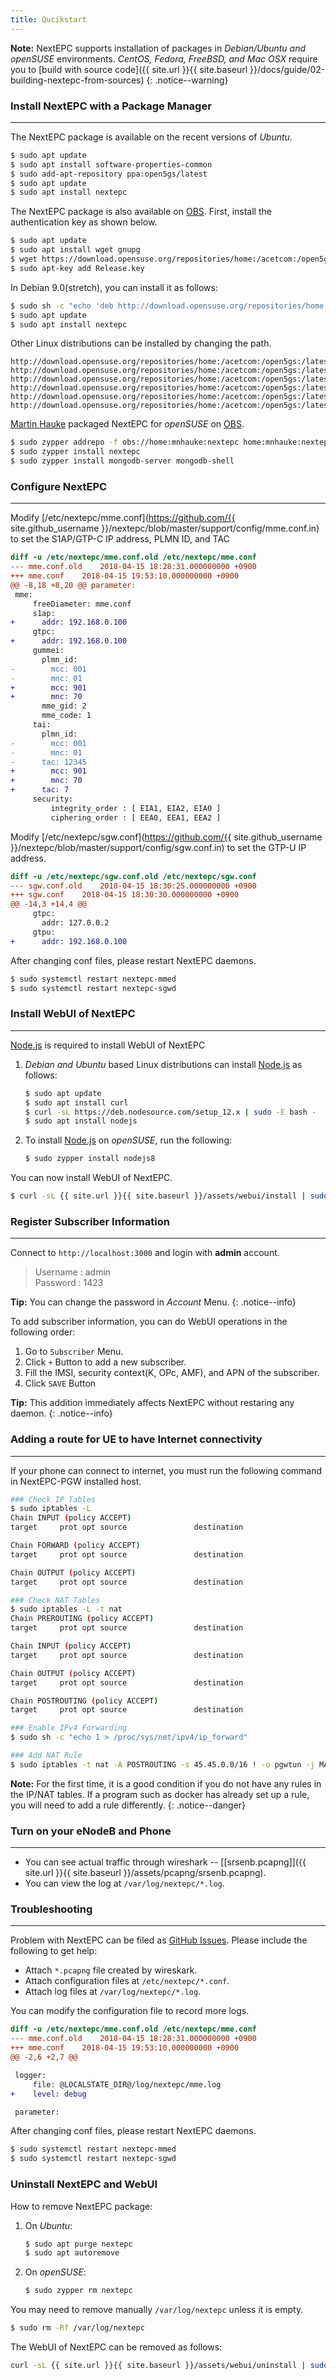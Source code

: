 ```yaml
---
title: Qucikstart
---
```


**Note:** NextEPC supports installation of packages in *Debian/Ubuntu and openSUSE* environments. *CentOS, Fedora, FreeBSD, and Mac OSX* require you to [build with source code]({{ site.url }}{{ site.baseurl }}/docs/guide/02-building-nextepc-from-sources)
{: .notice--warning}

### Install NextEPC with a Package Manager
---

The NextEPC package is available on the recent versions of *Ubuntu*.

```bash
$ sudo apt update
$ sudo apt install software-properties-common
$ sudo add-apt-repository ppa:open5gs/latest
$ sudo apt update
$ sudo apt install nextepc
```

The NextEPC package is also available on [OBS](https://build.opensuse.org/package/show/home:acetcom:open5gs:snapshot/nextepc). First, install the authentication key as shown below.

```bash
$ sudo apt update
$ sudo apt install wget gnupg
$ wget https://download.opensuse.org/repositories/home:/acetcom:/open5gs:/latest/Debian_9.0/Release.key
$ sudo apt-key add Release.key

```

In Debian 9.0(stretch), you can install it as follows:

```bash
$ sudo sh -c "echo 'deb http://download.opensuse.org/repositories/home:/acetcom:/open5gs:/latest/Debian_9.0/ ./' > /etc/apt/sources.list.d/open5gs.list"
$ sudo apt update
$ sudo apt install nextepc
```

Other Linux distributions can be installed by changing the path.

```
http://download.opensuse.org/repositories/home:/acetcom:/open5gs:/latest/Debian_9.0/
http://download.opensuse.org/repositories/home:/acetcom:/open5gs:/latest/Raspbian_9.0/
http://download.opensuse.org/repositories/home:/acetcom:/open5gs:/latest/xUbuntu_16.04/
http://download.opensuse.org/repositories/home:/acetcom:/open5gs:/latest/xUbuntu_17.10/
http://download.opensuse.org/repositories/home:/acetcom:/open5gs:/latest/xUbuntu_18.04/
http://download.opensuse.org/repositories/home:/acetcom:/open5gs:/latest/xUbuntu_18.10/
```

[Martin Hauke](https://build.opensuse.org/user/show/mnhauke) packaged NextEPC for *openSUSE* on [OBS](https://build.opensuse.org/package/show/home:mnhauke:nextepc/nextepc).

```bash
$ sudo zypper addrepo -f obs://home:mnhauke:nextepc home:mnhauke:nextepc
$ sudo zypper install nextepc
$ sudo zypper install mongodb-server mongodb-shell
```

### Configure NextEPC
---

Modify [/etc/nextepc/mme.conf](https://github.com/{{ site.github_username }}/nextepc/blob/master/support/config/mme.conf.in) to set the S1AP/GTP-C IP address, PLMN ID, and TAC

```diff
diff -u /etc/nextepc/mme.conf.old /etc/nextepc/mme.conf
--- mme.conf.old	2018-04-15 18:28:31.000000000 +0900
+++ mme.conf	2018-04-15 19:53:10.000000000 +0900
@@ -8,18 +8,20 @@ parameter:
 mme:
     freeDiameter: mme.conf
     s1ap:
+      addr: 192.168.0.100
     gtpc:
+      addr: 192.168.0.100
     gummei:
       plmn_id:
-        mcc: 001
-        mnc: 01
+        mcc: 901
+        mnc: 70
       mme_gid: 2
       mme_code: 1
     tai:
       plmn_id:
-        mcc: 001
-        mnc: 01
-      tac: 12345
+        mcc: 901
+        mnc: 70
+      tac: 7
     security:
         integrity_order : [ EIA1, EIA2, EIA0 ]
         ciphering_order : [ EEA0, EEA1, EEA2 ]
```

Modify [/etc/nextepc/sgw.conf](https://github.com/{{ site.github_username }}/nextepc/blob/master/support/config/sgw.conf.in) to set the GTP-U IP address.  
```diff
diff -u /etc/nextepc/sgw.conf.old /etc/nextepc/sgw.conf
--- sgw.conf.old	2018-04-15 18:30:25.000000000 +0900
+++ sgw.conf	2018-04-15 18:30:30.000000000 +0900
@@ -14,3 +14,4 @@
     gtpc:
       addr: 127.0.0.2
     gtpu:
+      addr: 192.168.0.100
```

After changing conf files, please restart NextEPC daemons.

```bash
$ sudo systemctl restart nextepc-mmed
$ sudo systemctl restart nextepc-sgwd
```

### Install WebUI of NextEPC
---

[Node.js](https://nodejs.org/) is required to install WebUI of NextEPC

1. *Debian and Ubuntu* based Linux distributions can install [Node.js](https://nodejs.org/) as follows:

    ```bash
    $ sudo apt update
    $ sudo apt install curl
    $ curl -sL https://deb.nodesource.com/setup_12.x | sudo -E bash -
    $ sudo apt install nodejs
    ```

2. To install [Node.js](https://nodejs.org/) on *openSUSE*, run the following:

    ```bash
    $ sudo zypper install nodejs8
    ```

You can now install WebUI of NextEPC.

```bash
$ curl -sL {{ site.url }}{{ site.baseurl }}/assets/webui/install | sudo -E bash -
```

### Register Subscriber Information
---

Connect to `http://localhost:3000` and login with **admin** account.

> Username : admin  
> Password : 1423

**Tip:** You can change the password in _Account_ Menu.
{: .notice--info}

To add subscriber information, you can do WebUI operations in the following order:

  1. Go to `Subscriber` Menu.
  2. Click `+` Button to add a new subscriber.
  3. Fill the IMSI, security context(K, OPc, AMF), and APN of the subscriber.
  4. Click `SAVE` Button

**Tip:** This addition immediately affects NextEPC without restaring any daemon.
{: .notice--info}


### Adding a route for UE to have Internet connectivity
---

If your phone can connect to internet, you must run the following command in NextEPC-PGW installed host. 

```bash
### Check IP Tables
$ sudo iptables -L
Chain INPUT (policy ACCEPT)
target     prot opt source               destination

Chain FORWARD (policy ACCEPT)
target     prot opt source               destination

Chain OUTPUT (policy ACCEPT)
target     prot opt source               destination

### Check NAT Tables
$ sudo iptables -L -t nat
Chain PREROUTING (policy ACCEPT)
target     prot opt source               destination

Chain INPUT (policy ACCEPT)
target     prot opt source               destination

Chain OUTPUT (policy ACCEPT)
target     prot opt source               destination

Chain POSTROUTING (policy ACCEPT)
target     prot opt source               destination

### Enable IPv4 Forwarding
$ sudo sh -c "echo 1 > /proc/sys/net/ipv4/ip_forward"

### Add NAT Rule
$ sudo iptables -t nat -A POSTROUTING -s 45.45.0.0/16 ! -o pgwtun -j MASQUERADE
```

**Note:** For the first time, it is a good condition if you do not have any rules in the IP/NAT tables. If a program such as docker has already set up a rule, you will need to add a rule differently.
{: .notice--danger}

### Turn on your eNodeB and Phone
---

- You can see actual traffic through wireshark -- [[srsenb.pcapng]]({{ site.url }}{{ site.baseurl }}/assets/pcapng/srsenb.pcapng).
- You can view the log at `/var/log/nextepc/*.log`.

### Troubleshooting
---

Problem with NextEPC can be filed as [GitHub Issues](https://github.com/open5gs/nextepc/issues). Please include the following to get help:

- Attach `*.pcapng` file created by wireskark.
- Attach configuration files at `/etc/nextepc/*.conf`.
- Attach log files at `/var/log/nextepc/*.log`.

You can modify the configuration file to record more logs.

```diff
diff -u /etc/nextepc/mme.conf.old /etc/nextepc/mme.conf
--- mme.conf.old	2018-04-15 18:28:31.000000000 +0900
+++ mme.conf	2018-04-15 19:53:10.000000000 +0900
@@ -2,6 +2,7 @@

 logger:
     file: @LOCALSTATE_DIR@/log/nextepc/mme.log
+    level: debug

 parameter:
```

After changing conf files, please restart NextEPC daemons.

```bash
$ sudo systemctl restart nextepc-mmed
$ sudo systemctl restart nextepc-sgwd
```

### Uninstall NextEPC and WebUI

How to remove NextEPC package:

1. On *Ubuntu*:

    ```bash
    $ sudo apt purge nextepc
    $ sudo apt autoremove
    ```

2. On *openSUSE*:

    ```bash
    $ sudo zypper rm nextepc
    ```

You may need to remove manually `/var/log/nextepc` unless it is empty.

```bash
$ sudo rm -Rf /var/log/nextepc
```

The WebUI of NextEPC can be removed as follows:

```bash
curl -sL {{ site.url }}{{ site.baseurl }}/assets/webui/uninstall | sudo -E bash -
```

